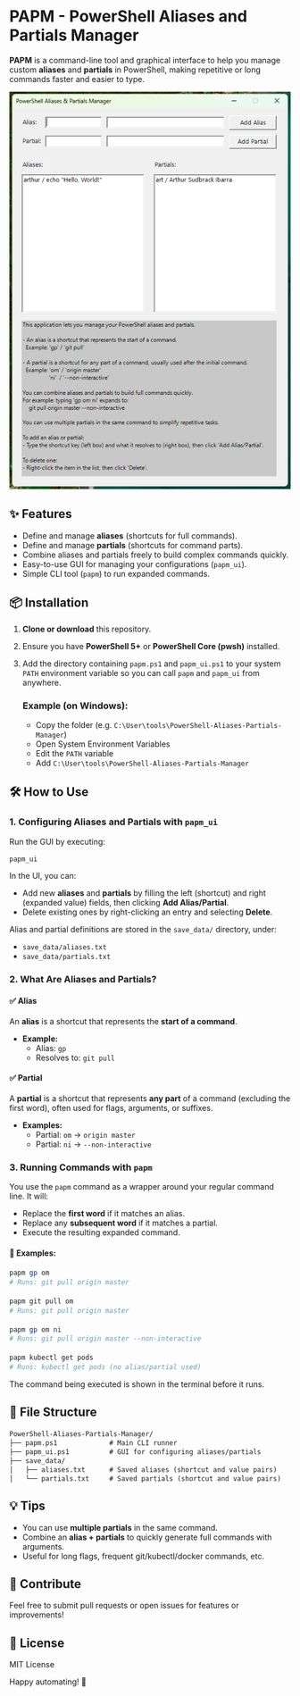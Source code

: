# PAPM - PowerShell Aliases and Partials Manager

**PAPM** is a command-line tool and graphical interface to help you manage custom **aliases** and **partials** in PowerShell, making repetitive or long commands faster and easier to type.

<p align="center">
  <img src="images/demo.png" alt="Demo">
</p>

## ✨ Features

- Define and manage **aliases** (shortcuts for full commands).
- Define and manage **partials** (shortcuts for command parts).
- Combine aliases and partials freely to build complex commands quickly.
- Easy-to-use GUI for managing your configurations (`papm_ui`).
- Simple CLI tool (`papm`) to run expanded commands.

## 📦 Installation

1. **Clone or download** this repository.
2. Ensure you have **PowerShell 5+** or **PowerShell Core (pwsh)** installed.
3. Add the directory containing `papm.ps1` and `papm_ui.ps1` to your system `PATH` environment variable so you can call `papm` and `papm_ui` from anywhere.

   ### Example (on Windows):

   - Copy the folder (e.g. `C:\User\tools\PowerShell-Aliases-Partials-Manager`)
   - Open System Environment Variables
   - Edit the `PATH` variable
   - Add `C:\User\tools\PowerShell-Aliases-Partials-Manager`

## 🛠 How to Use

### 1. Configuring Aliases and Partials with `papm_ui`

Run the GUI by executing:

```powershell
papm_ui
```

In the UI, you can:

- Add new **aliases** and **partials** by filling the left (shortcut) and right (expanded value) fields, then clicking **Add Alias/Partial**.
- Delete existing ones by right-clicking an entry and selecting **Delete**.

Alias and partial definitions are stored in the `save_data/` directory, under:
- `save_data/aliases.txt`
- `save_data/partials.txt`

### 2. What Are Aliases and Partials?

#### ✅ Alias

An **alias** is a shortcut that represents the **start of a command**.

- **Example:**
  - Alias: `gp`
  - Resolves to: `git pull`

#### ✅ Partial

A **partial** is a shortcut that represents **any part** of a command (excluding the first word), often used for flags, arguments, or suffixes.

- **Examples:**
  - Partial: `om` → `origin master`
  - Partial: `ni` → `--non-interactive`

### 3. Running Commands with `papm`

You use the `papm` command as a wrapper around your regular command line. It will:

- Replace the **first word** if it matches an alias.
- Replace any **subsequent word** if it matches a partial.
- Execute the resulting expanded command.

#### 🧪 Examples:

```powershell
papm gp om
# Runs: git pull origin master

papm git pull om
# Runs: git pull origin master

papm gp om ni
# Runs: git pull origin master --non-interactive

papm kubectl get pods
# Runs: kubectl get pods (no alias/partial used)
```

The command being executed is shown in the terminal before it runs.

## 📁 File Structure

```
PowerShell-Aliases-Partials-Manager/
├── papm.ps1             # Main CLI runner
├── papm_ui.ps1          # GUI for configuring aliases/partials
├── save_data/
│   ├── aliases.txt      # Saved aliases (shortcut and value pairs)
│   └── partials.txt     # Saved partials (shortcut and value pairs)
```

## 💡 Tips

- You can use **multiple partials** in the same command.
- Combine an **alias + partials** to quickly generate full commands with arguments.
- Useful for long flags, frequent git/kubectl/docker commands, etc.

## 📣 Contribute

Feel free to submit pull requests or open issues for features or improvements!

## 📜 License

MIT License

Happy automating! 🚀

